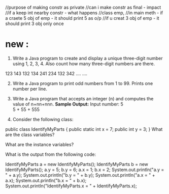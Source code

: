 //purpose of making constr as private
//can i make constr as final - impact
//if a keep int nearby constr - what happens
//class emp, 
//in main meth - if a craete 5 obj of emp - it should print 5 as o/p
//if u creat 3 obj of emp - it  should print 3 obj only once

new :
======
1. Write a Java program to create and display a unique three-digit number using 1, 2, 3, 4. Also count how many three-digit numbers are there.

123   143   132    134
241    234   132   342
....
....

   2. Write a Java program to print odd numbers from 1 to 99. Prints one number per line.
3. Write a Java program that accepts an integer (n) and computes the value of n+nn+nnn.
   **Sample Output:**
   Input number: 5                                                        
   5 + 55  + 555

4. Consider the following class:

public class IdentifyMyParts {
    public static int x = 7; 
    public int y = 3; 
}
What are the class variables?

What are the instance variables?

What is the output from the following code:

IdentifyMyParts a = new IdentifyMyParts();
IdentifyMyParts b = new IdentifyMyParts();
a.y = 5;
b.y = 6;
a.x = 1;
b.x = 2;
System.out.println("a.y = " + a.y);
System.out.println("b.y = " + b.y);
System.out.println("a.x = " + a.x);
System.out.println("b.x = " + b.x);
System.out.println("IdentifyMyParts.x = " + IdentifyMyParts.x);
